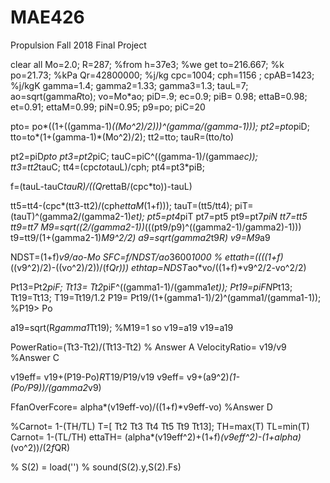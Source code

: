 # MAE426
Propulsion Fall 2018 Final Project

clear all
Mo=2.0;
R=287;
%from
h=37e3;
%we get
to=216.667; %k
po=21.73; %kPa
Qr=42800000; %j/kg
cpc=1004;
cph=1156 ;
cpAB=1423; %j/kgK
gamma=1.4;
gamma2=1.33;
gamma3=1.3;
tauL=7;
ao=sqrt(gamma*R*to);
vo=Mo*ao;
piD=.9;
ec=0.9;
piB= 0.98;
ettaB=0.98;
et=0.91;
ettaM=0.99;
piN=0.95;
p9=po;
piC=20

pto= po*((1+((gamma-1)*((Mo^2)/2)))^(gamma/(gamma-1)));
pt2=pto*piD;
tto=to*(1+(gamma-1)*(Mo^2)/2);
tt2=tto;
tauR=(tto/to)

pt2=piD*pto
pt3=pt2*piC;
tauC=piC^((gamma-1)/(gamma*ec));    
tt3=tt2*tauC;
tt4=(cpc*to*tauL)/cph;
pt4=pt3*piB;

f=(tauL-tauC*tauR)/((Qr*ettaB/(cpc*to))-tauL)

tt5=tt4-(cpc*(tt3-tt2)/(cph*ettaM*(1+f)));
tauT=(tt5/tt4);
piT=(tauT)^(gamma2/(gamma2-1)*et);
pt5=pt4*piT
pt7=pt5
pt9=pt7*piN
tt7=tt5
tt9=tt7
M9=sqrt((2/(gamma2-1))*(((pt9/p9)^((gamma2-1)/gamma2)-1)))
t9=tt9/(1+(gamma2-1)*M9^2/2)
a9=sqrt(gamma2*t9*R)
v9=M9*a9

NDST=(1+f)*v9/ao-Mo
SFC=f/NDST/ao*3600*1000 %
ettath=((((1+f)*((v9^2)/2)-((vo^2)/2))/(f*Qr)))
ethtap=NDST*ao*vo/((1+f)*v9^2/2-vo^2/2)


Pt13=Pt2*piF;
Tt13= Tt2*piF^((gamma1-1)/(gamma1*et));
Pt19=piFN*Pt13;
Tt19=Tt13;
T19=Tt19/1.2
P19= Pt19/(1+(gamma1-1)/2)^(gamma1/(gamma1-1));
%P19> Po

a19=sqrt(R*gamma1*Tt19);
%M19=1 so v19=a19
v19=a19


PowerRatio=(Tt3-Tt2)/(Tt13-Tt2) % Answer A
VelocityRatio= v19/v9 %Answer C

v19eff= v19+(P19-Po)*R*T19/P19/v19
v9eff= v9+(a9^2)*(1-(Po/P9))/(gamma2*v9)

FfanOverFcore= alpha*(v19eff-vo)/((1+f)*v9eff-vo) %Answer D


%Carnot= 1-(TH/TL)
T=[ Tt2 Tt3 Tt4 Tt5 Tt9 Tt13];
TH=max(T)
TL=min(T)
Carnot= 1-(TL/TH)
ettaTH= (alpha*(v19eff^2)+(1+f)*(v9eff^2)-(1+alpha)*(vo^2))/(2*f*QR) 

% S(2) = load('')
% sound(S(2).y,S(2).Fs)


